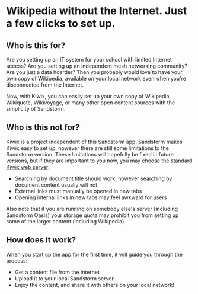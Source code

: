 # Wikipedia without the Internet. Just a few clicks to set up.

## Who is this for?

Are you setting up an IT system for your school with limited Internet access? Are you setting up an independent mesh networking community? Are you just a data hoarder? Then you probably would love to have your own copy of Wikipedia, available on your local network even when you're disconnected from the Internet.

Now, with Kiwix, you can easily set up your own copy of Wikipedia, Wikiquote, Wikivoyage, or many other open content sources with the simplicity of Sandstorm.

## Who is this not for?

Kiwix is a project independent of this Sandstorm app. Sandstorm makes Kiwix easy to set up, however there are still some limitations to the Sandstorm version. These limitations will hopefully be fixed in future versions, but if they are important to you now, you may choose the standard <a href="http://wiki.kiwix.org/wiki/Features#Web_server" target="_blank" rel="noopener noreferrer">Kiwix web server</a>:

* Searching by document title should work, however searching by document content usually will not.
* External links must manually be opened in new tabs
* Opening internal links in new tabs may feel awkward for users

Also note that if you are running on somebody else's server (including Sandstorm Oasis) your storage quota may prohibit you from setting up some of the larger content (including Wikipedia)

## How does it work?

When you start up the app for the first time, it will guide you through the process:

* Get a content file from the Internet
* Upload it to your local Sandstorm server
* Enjoy the content, and share it with others on your local network!
